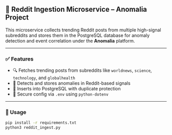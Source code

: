 ## 💬 Reddit Ingestion Microservice – Anomalia Project

This microservice collects trending Reddit posts from multiple high-signal subreddits and stores them in the PostgreSQL database for anomaly detection and event correlation under the **Anomalia** platform.

---

### ✅ Features

- 🔍 Fetches trending posts from subreddits like `worldnews`, `science`, `technology`, and `globalhealth`
- 🧠 Detects and stores anomalies in Reddit-based signals
- 🧱 Inserts into PostgreSQL with duplicate protection
- 🔐 Secure config via `.env` using `python-dotenv`

---
### 🚀 Usage
```bash
pip install -r requirements.txt
python3 reddit_ingest.py
```

